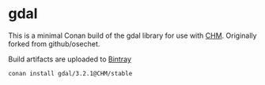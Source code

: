 # gdal

This is a minimal Conan build of the gdal library for use with [CHM](https://github.com/Chrismarsh/CHM). Originally forked from github/osechet.

Build artifacts are uploaded to [Bintray](https://bintray.com/chrismarsh/CHM)


```
conan install gdal/3.2.1@CHM/stable
```

